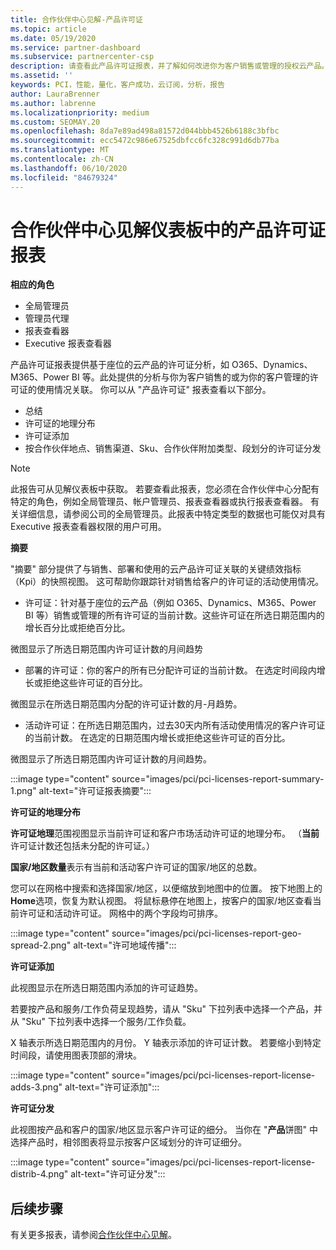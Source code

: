 ```yaml
---
title: 合作伙伴中心见解-产品许可证
ms.topic: article
ms.date: 05/19/2020
ms.service: partner-dashboard
ms.subservice: partnercenter-csp
description: 请查看此产品许可证报表，并了解如何改进你为客户销售或管理的授权云产品。
ms.assetid: ''
keywords: PCI，性能，量化，客户成功，云订阅，分析，报告
author: LauraBrenner
ms.author: labrenne
ms.localizationpriority: medium
ms.custom: SEOMAY.20
ms.openlocfilehash: 8da7e89ad498a81572d044bbb4526b6188c3bfbc
ms.sourcegitcommit: ecc5472c986e67525dbfcc6fc328c991d6db77ba
ms.translationtype: MT
ms.contentlocale: zh-CN
ms.lasthandoff: 06/10/2020
ms.locfileid: "84679324"
---
```

# <a name="product-licenses-report-in-the-partner-center-insights-dashboard"></a>合作伙伴中心见解仪表板中的产品许可证报表

**相应的角色**
- 全局管理员
- 管理员代理
- 报表查看器
- Executive 报表查看器

产品许可证报表提供基于座位的云产品的许可证分析，如 O365、Dynamics、M365、Power BI 等。此处提供的分析与你为客户销售的或为你的客户管理的许可证的使用情况关联。 你可以从 "产品许可证" 报表查看以下部分。

- 总结
- 许可证的地理分布
- 许可证添加
- 按合作伙伴地点、销售渠道、Sku、合作伙伴附加类型、段划分的许可证分发

 > [!NOTE]
 > 此报告可从见解仪表板中获取。 若要查看此报表，您必须在合作伙伴中心分配有特定的角色，例如全局管理员、帐户管理员、报表查看器或执行报表查看器。 有关详细信息，请参阅公司的全局管理员。此报表中特定类型的数据也可能仅对具有 Executive 报表查看器权限的用户可用。

**摘要**

"摘要" 部分提供了与销售、部署和使用的云产品许可证关联的关键绩效指标（Kpi）的快照视图。 这可帮助你跟踪针对销售给客户的许可证的活动使用情况。

- 许可证：针对基于座位的云产品（例如 O365、Dynamics、M365、Power BI 等）销售或管理的所有许可证的当前计数。这些许可证在所选日期范围内的增长百分比或拒绝百分比。

微图显示了所选日期范围内许可证计数的月间趋势

- 部署的许可证：你的客户的所有已分配许可证的当前计数。
在选定时间段内增长或拒绝这些许可证的百分比。

微图显示在所选日期范围内分配的许可证计数的月-月趋势。

- 活动许可证：在所选日期范围内，过去30天内所有活动使用情况的客户许可证的当前计数。
在选定的日期范围内增长或拒绝这些许可证的百分比。

微图显示了所选日期范围内许可证计数的月间趋势。

:::image type="content" source="images/pci/pci-licenses-report-summary-1.png" alt-text="许可证报表摘要":::

**许可证的地理分布**

**许可证地理**范围视图显示当前许可证和客户市场活动许可证的地理分布。 （**当前**许可证计数还包括未分配的许可证。）

**国家/地区数量**表示有当前和活动客户许可证的国家/地区的总数。

您可以在网格中搜索和选择国家/地区，以便缩放到地图中的位置。 按下地图上的**Home**选项，恢复为默认视图。 将鼠标悬停在地图上，按客户的国家/地区查看当前许可证和活动许可证。 网格中的两个字段均可排序。

:::image type="content" source="images/pci/pci-licenses-report-geo-spread-2.png" alt-text="许可地域传播":::

**许可证添加**

此视图显示在所选日期范围内添加的许可证趋势。 

若要按产品和服务/工作负荷呈现趋势，请从 "Sku" 下拉列表中选择一个产品，并从 "Sku" 下拉列表中选择一个服务/工作负载。

X 轴表示所选日期范围内的月份。 Y 轴表示添加的许可证计数。 若要缩小到特定时间段，请使用图表顶部的滑块。

:::image type="content" source="images/pci/pci-licenses-report-license-adds-3.png" alt-text="许可证添加":::

**许可证分发**

此视图按产品和客户的国家/地区显示客户许可证的细分。 当你在 "**产品**饼图" 中选择产品时，相邻图表将显示按客户区域划分的许可证细分。

:::image type="content" source="images/pci/pci-licenses-report-license-distrib-4.png" alt-text="许可证分发":::

## <a name="next-steps"></a>后续步骤

有关更多报表，请参阅[合作伙伴中心见解](partner-center-insights.md)。
